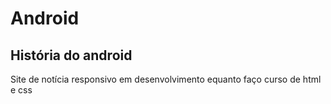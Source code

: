 # Android
## História do android
Site de notícia responsivo em desenvolvimento equanto faço curso de html e css
